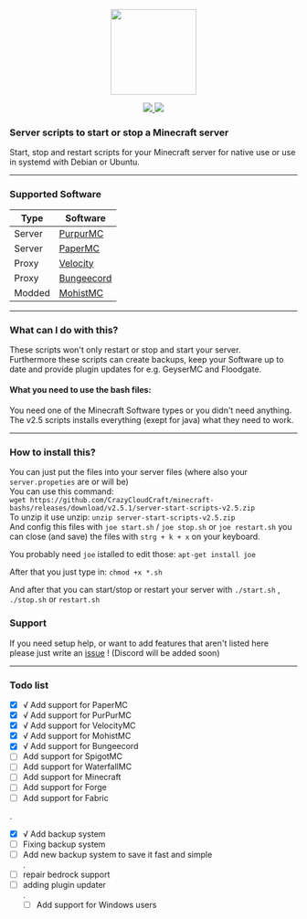 <p align="center">
    <img src="https://crazycloudcraft.de/wp-content/uploads/2021/04/cropped-crazycloudcraft-icon-server.png" width="150">
</a>
<p align="center">
    <a href="https://github.com/CrazyCloudCraft/minecraft-bashs/releases">
        <img src="https://img.shields.io/github/v/release/CrazyCloudCraft/minecraft-bashs?color=%2350AFFF&label=latest%20release&logo=FutureLearn&logoColor=50AFFF&style=flat-square" />
    </a>
    <a href="https://github.com/CrazyCloudCraft/minecraft-bashs/releases">
        <img src="https://img.shields.io/github/downloads/CrazyCloudCraft/minecraft-bashs/total?color=green&label=Downloads&logo=GitHub&logoColor=74FF00&style=flat-square" />
    </a>
  
### Server scripts to start or stop a Minecraft server
Start, stop and restart scripts for your Minecraft server for native use or use in systemd with Debian or Ubuntu.  
  
---
### Supported Software  
| Type | Software
|-----------------------------------------------------------------------|-----------------------------------------------------------------------|
| Server   | [PurpurMC](https://purpurmc.org) 
| Server | [PaperMC](https://papermc.io)         
| Proxy     | [Velocity](https://velocitypowered.com) 
| Proxy         | [Bungeecord](https://spigotmc.org)  
| Modded        | [MohistMC](https://mohistmc.com)  
---
### What can I do with this?
These scripts won't only restart or stop and start your server.  
Furthermore these scripts can create backups, keep your Software up to date and provide plugin updates for e.g. GeyserMC and Floodgate.
  
#### What you need to use the bash files:
You need one of the Minecraft Software types or you didn't need anything.  
The v2.5 scripts installs everything (exept for java) what they need to work.  
  
---
### How to install this?

You can just put the files into your server files (where also your `server.propeties` are or will be)  
You can use this command:  
`wget https://github.com/CrazyCloudCraft/minecraft-bashs/releases/download/v2.5.1/server-start-scripts-v2.5.zip`  
To unzip it use unzip:
`unzip server-start-scripts-v2.5.zip`  
And config this files with `joe start.sh` / `joe stop.sh` or `joe restart.sh` you can close (and save) the files with `strg + k + x` on your keyboard.  
  
You probably need `joe` istalled to edit those: `apt-get install joe`  
    
After that you just type in: `chmod +x *.sh`  
    
And after that you can start/stop or restart your server with `./start.sh` , `./stop.sh` or `restart.sh`
  
### Support  
  
If you need setup help, or want to add features that aren't listed here   
please just write an [issue](https://github.com/CrazyCloudCraft/minecraft-bashs/issues) ! (Discord will be added soon)
  
---
### Todo list
- [x] √ Add support for PaperMC   
- [x] √ Add support for PurPurMC   
- [x] √ Add support for VelocityMC   
- [x] √ Add support for MohistMC   
- [x] √ Add support for Bungeecord  
- [ ] Add support for SpigotMC  
- [ ] Add support for WaterfallMC
- [ ] Add support for Minecraft
- [ ] Add support for Forge
- [ ] Add support for Fabric
    
.
- [x] √ Add backup system  
- [ ] Fixing backup system  
- [ ] Add new backup system to save it fast and simple  
.  
- [ ] repair bedrock support  
- [ ] adding plugin updater  
    .  
    - [ ] Add support for Windows users
